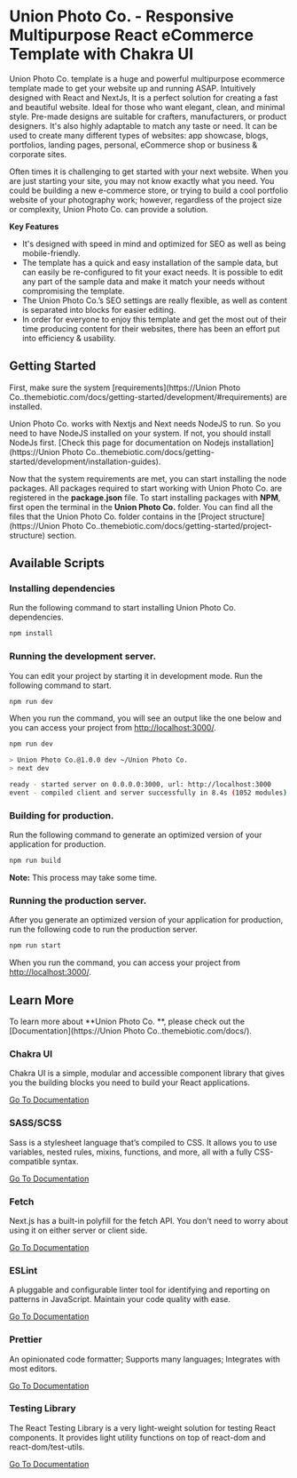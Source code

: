 # Union Photo Co. - Responsive Multipurpose React  eCommerce Template with Chakra UI

Union Photo Co. template is a huge and powerful multipurpose ecommerce template made to get your website up and running ASAP. Intuitively designed with React and NextJs, It is a perfect solution for creating a fast and beautiful website. Ideal for those who want elegant, clean, and minimal style. Pre-made designs are suitable for crafters, manufacturers, or product designers. It's also highly adaptable to match any taste or need. It can be used to create many different types of websites: app showcase, blogs, portfolios, landing pages, personal, eCommerce shop or business & corporate sites.

Often times it is challenging to get started with your next website. When you are just starting your site, you may not know exactly what you need. You could be building a new e-commerce store, or trying to build a cool portfolio website of your photography work; however, regardless of the project size or complexity, Union Photo Co. can provide a solution.

**Key Features**

- It's designed with speed in mind and optimized for SEO as well as being mobile-friendly.
- The template has a quick and easy installation of the sample data, but can easily be re-configured to fit your exact needs. It is possible to edit any part of the sample data and make it match your needs without compromising the template.
- The Union Photo Co.’s SEO settings are really flexible, as well as content is separated into blocks for easier editing.
- In order for everyone to enjoy this template and get the most out of their time producing content for their websites, there has been an effort put into efficiency & usability.


## Getting Started

First, make sure the system [requirements](https://Union Photo Co..themebiotic.com/docs/getting-started/development/#requirements) are installed.

Union Photo Co. works with Nextjs and Next needs NodeJS to run. So you need to have NodeJS installed on your system. If not, you should install NodeJs first. [Check this page for documentation on Nodejs installation](https://Union Photo Co..themebiotic.com/docs/getting-started/development/installation-guides).

Now that the system requirements are met, you can start installing the node packages. All packages required to start working with Union Photo Co. are registered in the **package.json** file. To start
installing packages with **NPM**, first open the terminal in the **Union Photo Co.** folder. You can find
all the files that the Union Photo Co. folder contains in the [Project structure](https://Union Photo Co..themebiotic.com/docs/getting-started/project-structure) section.

## Available Scripts

### Installing dependencies

Run the following command to start installing Union Photo Co. dependencies.

```bash
npm install
```

### Running the development server.

You can edit your project by starting it in development mode. Run the following command to start.

```bash
npm run dev
```

When you run the command, you will see an output like the one below and you can access your project from [http://localhost:3000/](http://localhost:3000/).

```bash
npm run dev

> Union Photo Co.@1.0.0 dev ~/Union Photo Co.
> next dev

ready - started server on 0.0.0.0:3000, url: http://localhost:3000
event - compiled client and server successfully in 8.4s (1052 modules)
```

### Building for production.

Run the following command to generate an optimized version of your application for production.

```bash
npm run build
```

**Note:** This process may take some time.

### Running the production server.

After you generate an optimized version of your application for production, run the following code to run the production server.

```bash
npm run start
```

When you run the command, you can access your project from [http://localhost:3000/](http://localhost:3000/).


## Learn More

To learn more about **Union Photo Co. **, please check out the [Documentation](https://Union Photo Co..themebiotic.com/docs/).

### **Chakra UI**

Chakra UI is a simple, modular and accessible component library that gives you the building blocks you need to build your React applications.

[Go To Documentation](https://chakra-ui.com/docs/getting-started)

### **SASS/SCSS**

Sass is a stylesheet language that’s compiled to CSS. It allows you to use variables, nested rules, mixins, functions, and more, all with a fully CSS-compatible syntax.

[Go To Documentation](https://sass-lang.com/documentation)

### **Fetch**

Next.js has a built-in polyfill for the fetch API. You don&#39;t need to worry about using it on either server or client side.

[Go To Documentation](https://developer.mozilla.org/en-US/docs/Web/API/Fetch_API)

### **ESLint**

A pluggable and configurable linter tool for identifying and reporting on patterns in JavaScript. Maintain your code quality with ease.

[Go To Documentation](https://eslint.org/docs/user-guide/getting-started)

### **Prettier**

An opinionated code formatter; Supports many languages; Integrates with most editors.

[Go To Documentation](https://prettier.io/docs/en/index.html)

### **Testing Library**

The React Testing Library is a very light-weight solution for testing React components. It provides light utility functions on top of react-dom and react-dom/test-utils.

[Go To Documentation](https://testing-library.com/docs/)

